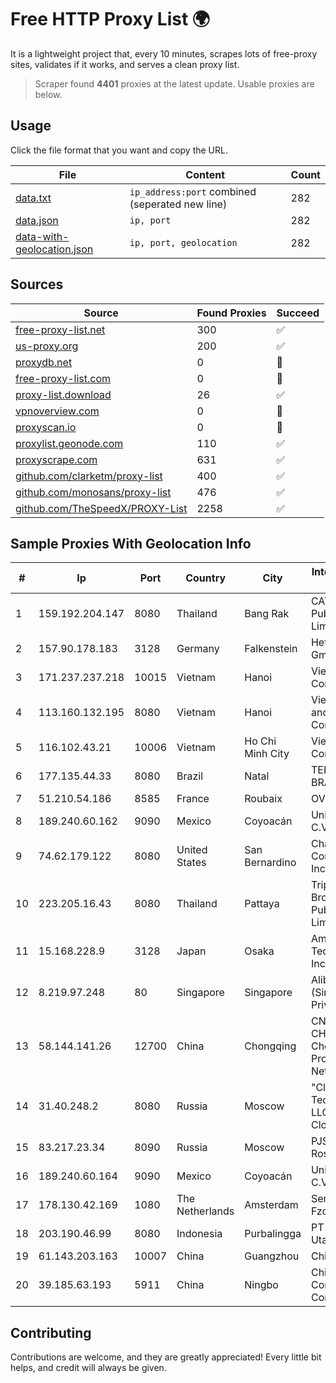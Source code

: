 
# Free HTTP Proxy List 🌍

It is a lightweight project that, every 10 minutes, scrapes lots of free-proxy sites, validates if it works, and serves a clean proxy list.


> Scraper found **4401** proxies at the latest update. Usable proxies are below.

## Usage

Click the file format that you want and copy the URL.


|File|Content|Count|
|----|-------|-----|
|[data.txt](https://raw.githubusercontent.com/themiralay/Proxy-List-World/master/data.txt)|`ip_address:port` combined (seperated new line)|282|
|[data.json](https://raw.githubusercontent.com/themiralay/Proxy-List-World/master/data.json)|`ip, port`|282|
|[data-with-geolocation.json](https://raw.githubusercontent.com/themiralay/Proxy-List-World/master/data-with-geolocation.json)|`ip, port, geolocation`|282|

## Sources

|Source|Found Proxies|Succeed|
|------|-------------|-------|
|[free-proxy-list.net](https://free-proxy-list.net)|300|✅|
|[us-proxy.org](https://www.us-proxy.org)|200|✅|
|[proxydb.net](http://proxydb.net)|0|🚫|
|[free-proxy-list.com](https://free-proxy-list.com/?page=&port=&type%5B%5D=http&type%5B%5D=https&up_time=0&search=Search)|0|🚫|
|[proxy-list.download](https://www.proxy-list.download/HTTP)|26|✅|
|[vpnoverview.com](https://vpnoverview.com/privacy/anonymous-browsing/free-proxy-servers)|0|🚫|
|[proxyscan.io](https://www.proxyscan.io)|0|🚫|
|[proxylist.geonode.com](https://proxylist.geonode.com/api/proxy-list?limit=300&page=1&sort_by=lastChecked&sort_type=desc&protocols=http,https)|110|✅|
|[proxyscrape.com](https://api.proxyscrape.com/v2/?request=displayproxies&protocol=http&timeout=10000&country=all&ssl=all&anonymity=all)|631|✅|
|[github.com/clarketm/proxy-list](https://raw.githubusercontent.com/clarketm/proxy-list/master/proxy-list-raw.txt)|400|✅|
|[github.com/monosans/proxy-list](https://raw.githubusercontent.com/monosans/proxy-list/main/proxies/http.txt)|476|✅|
|[github.com/TheSpeedX/PROXY-List](https://raw.githubusercontent.com/TheSpeedX/PROXY-List/master/http.txt)|2258|✅|


## Sample Proxies With Geolocation Info

|#|Ip|Port|Country|City|Internet Service Provider|
|-|--|----|-------|----|-------------------------|
|1|159.192.204.147|8080|Thailand|Bang Rak|CAT Telecom Public Company Limited|
|2|157.90.178.183|3128|Germany|Falkenstein|Hetzner Online GmbH|
|3|171.237.237.218|10015|Vietnam|Hanoi|Viettel Corporation|
|4|113.160.132.195|8080|Vietnam|Hanoi|VietNam Post and Telecom Corporation|
|5|116.102.43.21|10006|Vietnam|Ho Chi Minh City|Viettel Corporation|
|6|177.135.44.33|8080|Brazil|Natal|TELEFÔNICA BRASIL S.A|
|7|51.210.54.186|8585|France|Roubaix|OVH SAS|
|8|189.240.60.162|9090|Mexico|Coyoacán|Uninet S.A. de C.V.|
|9|74.62.179.122|8080|United States|San Bernardino|Charter Communications Inc|
|10|223.205.16.43|8080|Thailand|Pattaya|Triple T Broadband Public Company Limited|
|11|15.168.228.9|3128|Japan|Osaka|Amazon Technologies Inc.|
|12|8.219.97.248|80|Singapore|Singapore|Alibaba Cloud (Singapore) Private Limited|
|13|58.144.141.26|12700|China|Chongqing|CNC Group CHINA169 Chongqing Province Network|
|14|31.40.248.2|8080|Russia|Moscow|"Cloud Technologies" LLC trading as Cloud.ru|
|15|83.217.23.34|8090|Russia|Moscow|PJSC Rostelecom|
|16|189.240.60.164|9090|Mexico|Coyoacán|Uninet S.A. de C.V.|
|17|178.130.42.169|1080|The Netherlands|Amsterdam|Servers Tech Fzco|
|18|203.190.46.99|8080|Indonesia|Purbalingga|PT Jaring Lintas Utara|
|19|61.143.203.163|10007|China|Guangzhou|Chinanet|
|20|39.185.63.193|5911|China|Ningbo|China Mobile Communications Corporation|



## Contributing

Contributions are welcome, and they are greatly appreciated! Every
little bit helps, and credit will always be given.


